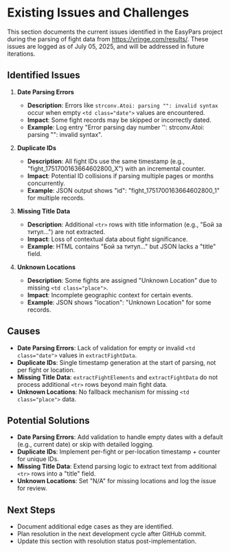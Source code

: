 # Existing Issues and Challenges

This section documents the current issues identified in the EasyPars project during the parsing of fight data from https://vringe.com/results/. These issues are logged as of July 05, 2025, and will be addressed in future iterations.

## Identified Issues
1. **Date Parsing Errors**
   - **Description**: Errors like `strconv.Atoi: parsing "": invalid syntax` occur when empty `<td class="date">` values are encountered.
   - **Impact**: Some fight records may be skipped or incorrectly dated.
   - **Example**: Log entry "Error parsing day number '': strconv.Atoi: parsing "": invalid syntax".

2. **Duplicate IDs**
   - **Description**: All fight IDs use the same timestamp (e.g., "fight_1751700163664602800_X") with an incremental counter.
   - **Impact**: Potential ID collisions if parsing multiple pages or months concurrently.
   - **Example**: JSON output shows "id": "fight_1751700163664602800_1" for multiple records.

3. **Missing Title Data**
   - **Description**: Additional `<tr>` rows with title information (e.g., "Бой за титул...") are not extracted.
   - **Impact**: Loss of contextual data about fight significance.
   - **Example**: HTML contains "Бой за титул..." but JSON lacks a "title" field.

4. **Unknown Locations**
   - **Description**: Some fights are assigned "Unknown Location" due to missing `<td class="place">`.
   - **Impact**: Incomplete geographic context for certain events.
   - **Example**: JSON shows "location": "Unknown Location" for some records.

## Causes
- **Date Parsing Errors**: Lack of validation for empty or invalid `<td class="date">` values in `extractFightData`.
- **Duplicate IDs**: Single timestamp generation at the start of parsing, not per fight or location.
- **Missing Title Data**: `extractFightElements` and `extractFightData` do not process additional `<tr>` rows beyond main fight data.
- **Unknown Locations**: No fallback mechanism for missing `<td class="place">` data.

## Potential Solutions
- **Date Parsing Errors**: Add validation to handle empty dates with a default (e.g., current date) or skip with detailed logging.
- **Duplicate IDs**: Implement per-fight or per-location timestamp + counter for unique IDs.
- **Missing Title Data**: Extend parsing logic to extract text from additional `<tr>` rows into a "title" field.
- **Unknown Locations**: Set "N/A" for missing locations and log the issue for review.

## Next Steps
- Document additional edge cases as they are identified.
- Plan resolution in the next development cycle after GitHub commit.
- Update this section with resolution status post-implementation.
